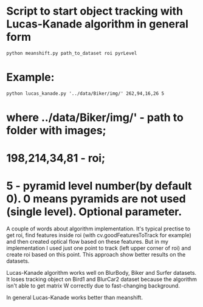 # Script to start object tracking with Lucas-Kanade algorithm in general form
```python meanshift.py path_to_dataset roi pyrLevel```

# Example:
```python lucas_kanade.py '../data/Biker/img/' 262,94,16,26 5```
# where ../data/Biker/img/' - path to folder with images;
# 198,214,34,81 - roi;
# 5 - pyramid level number(by default 0). 0 means pyramids are not used (single level). Optional parameter.

A couple of words about algorithm implementation. It's typical prectise to get roi, find features inside roi (with cv.goodFeaturesToTrack for example) and then created optical flow based on these features. But in my implementation I used just one point to track (left upper corner of roi) and create roi based on this point. This approach show better results on the datasets.

Lucas-Kanade algorithm works well on BlurBody, Biker and Surfer datasets.
It loses tracking object on Bird1 and BlurCar2 dataset because the algorithm isn't able to get matrix W correctly due to fast-changing background.

In general Lucas-Kanade works better than meanshift.